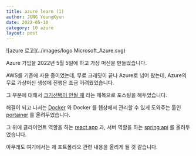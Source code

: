 ```yaml
---
title: azure learn (1)
author: JUNG YoungKyun
date: 2022-05-10
category: 10 azure
layout: post
---
```


![azure 로고](../images/logo Microsoft_Azure.svg)

Azure 가입을 2022년 5월 5일에 하고 가상 머신을 만들었습니다.

AWS를 기존에 사용 중이었는데, 무료 크래딧이 끝나 Azure로 넘어 왔는데, Azure의 무료 가상머신 생성에 진행은 조금 어려웠었습니다.

그 부분에 대해서 [크기선택이 안될 때](https://inpiniti.github.io/10%20azure/2022-05-15-%ED%81%AC%EA%B8%B0%EC%84%A0%ED%83%9D%EC%9D%B4-%EC%95%88%EB%90%A0-%EB%95%8C.html)
라는 제목으로 포스팅을 해두었습니다.

해결이 되고 나서는 [Docker](https://www.docker.com/) 와 Docker 를 웹상에서 관리할 수 있게 도와주는 툴인 [portainer](http://20.214.141.2:9000/) 를 올려두었습니다.

그 위에 클라이언트 역할을 하는 [react app](http://20.214.141.2/) 과, 서버 역할을 하는 [spring api](http://20.214.141.2:8080/) 를 올려두었습니다.

아무래도 여기에서는 제 포트폴리오 관련 내용을 올리게 될 것 같습니다.
